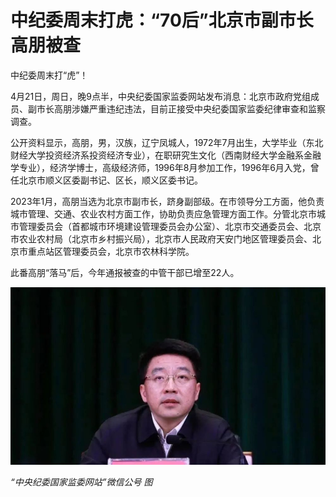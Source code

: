# 中纪委周末打虎：“70后”北京市副市长高朋被查

中纪委周末打“虎”！

4月21日，周日，晚9点半，中央纪委国家监委网站发布消息：北京市政府党组成员、副市长高朋涉嫌严重违纪违法，目前正接受中央纪委国家监委纪律审查和监察调查。

公开资料显示，高朋，男，汉族，辽宁凤城人，1972年7月出生，大学毕业（东北财经大学投资经济系投资经济专业），在职研究生文化（西南财经大学金融系金融学专业），经济学博士，高级经济师，1996年8月参加工作，1996年6月入党，曾任北京市顺义区委副书记、区长，顺义区委书记。

2023年1月，高朋当选为北京市副市长，跻身副部级。在市领导分工方面，他负责城市管理、交通、农业农村方面工作，协助负责应急管理方面工作。分管北京市城市管理委员会（首都城市环境建设管理委员会办公室）、北京市交通委员会、北京市农业农村局（北京市乡村振兴局），北京市人民政府天安门地区管理委员会、北京市重点站区管理委员会，北京市农林科学院。

此番高朋“落马”后，今年通报被查的中管干部已增至22人。

![0fabcade4417b9422d279f3fa9d3ff3d.jpg](https://raw.githubusercontent.com/qqhsx/qqnews_image/main/2024/04/21/中纪委周末打虎：“70后”北京市副市长高朋被查/0fabcade4417b9422d279f3fa9d3ff3d.jpg)

 _“中央纪委国家监委网站”微信公号 图_


